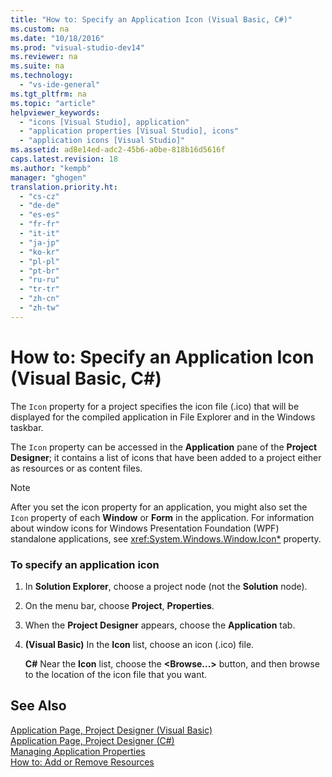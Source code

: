 ```yaml
---
title: "How to: Specify an Application Icon (Visual Basic, C#)"
ms.custom: na
ms.date: "10/18/2016"
ms.prod: "visual-studio-dev14"
ms.reviewer: na
ms.suite: na
ms.technology: 
  - "vs-ide-general"
ms.tgt_pltfrm: na
ms.topic: "article"
helpviewer_keywords: 
  - "icons [Visual Studio], application"
  - "application properties [Visual Studio], icons"
  - "application icons [Visual Studio]"
ms.assetid: ad8e14ed-adc2-45b6-a0be-818b16d5616f
caps.latest.revision: 18
ms.author: "kempb"
manager: "ghogen"
translation.priority.ht: 
  - "cs-cz"
  - "de-de"
  - "es-es"
  - "fr-fr"
  - "it-it"
  - "ja-jp"
  - "ko-kr"
  - "pl-pl"
  - "pt-br"
  - "ru-ru"
  - "tr-tr"
  - "zh-cn"
  - "zh-tw"
---
```

# How to: Specify an Application Icon (Visual Basic, C#)
The `Icon` property for a project specifies the icon file (.ico) that will be displayed for the compiled application in File Explorer and in the Windows taskbar.  
  
 The `Icon` property can be accessed in the **Application** pane of the **Project Designer**; it contains a list of icons that have been added to a project either as resources or as content files.  
  
> [!NOTE]
>  After you set the icon property for an application, you might also set the `Icon` property of each **Window** or **Form** in the application. For information about window icons for Windows Presentation Foundation (WPF) standalone applications, see <xref:System.Windows.Window.Icon*> property.  
  
### To specify an application icon  
  
1.  In **Solution Explorer**, choose a project node (not the **Solution** node).  
  
2.  On the menu bar, choose **Project**, **Properties**.  
  
3.  When the **Project Designer** appears, choose the **Application** tab.  
  
4.  **(Visual Basic)** In the **Icon** list, choose an icon (.ico) file.  
  
     **C#** Near the **Icon** list, choose the **\<Browse...>** button, and then browse to the location of the icon file that you want.  
  
## See Also  
 [Application Page, Project Designer (Visual Basic)](../reference/application-page--project-designer--visual-basic-.md)   
 [Application Page, Project Designer (C#)](../reference/application-page--project-designer--csharp-.md)   
 [Managing Application Properties](../ide/application-properties.md)  
 [How to: Add or Remove Resources](http://msdn.microsoft.com/en-us/7b77bc06-3952-4799-b029-def3f8f7f88d)